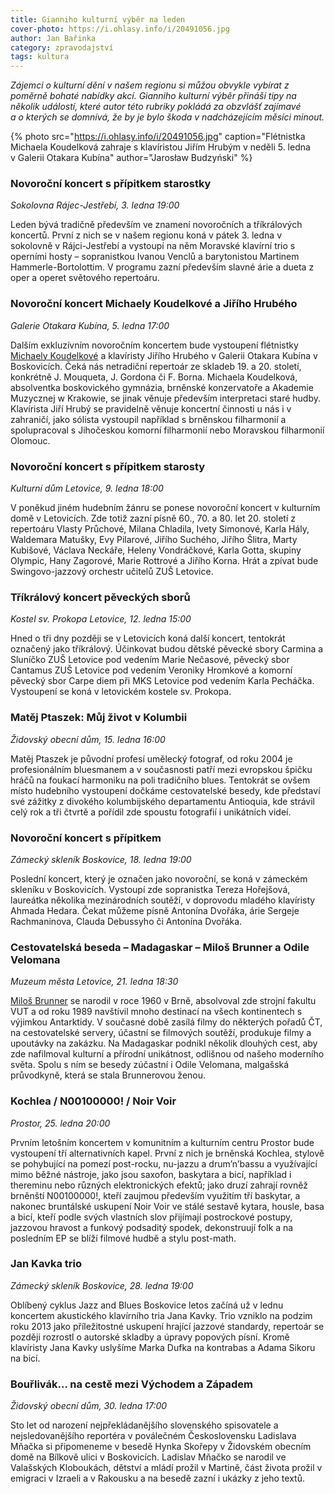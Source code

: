 ```yaml
---
title: Gianniho kulturní výběr na leden
cover-photo: https://i.ohlasy.info/i/20491056.jpg
author: Jan Bařinka
category: zpravodajství
tags: kultura
---
```


*Zájemci o kulturní dění v našem regionu si můžou obvykle vybírat z poměrně bohaté nabídky akcí. Gianniho kulturní výběr přináší tipy na několik událostí, které autor této rubriky pokládá za obzvlášť zajímavé a o kterých se domnívá, že by je bylo škoda v nadcházejícím měsíci minout.*

{% photo src="https://i.ohlasy.info/i/20491056.jpg" caption="Flétnistka Michaela Koudelková zahraje s klavíristou Jiřím Hrubým v neděli 5. ledna v Galerii Otakara Kubína" author="Jarosław Budzyński" %}

### Novoroční koncert s přípitkem starostky

*Sokolovna Rájec-Jestřebí, 3. ledna 19:00*

Leden bývá tradičně především ve znamení novoročních a tříkrálových koncertů. První z nich se v našem regionu koná v pátek 3. ledna v sokolovně v Rájci-Jestřebí a vystoupí na něm Moravské klavírní trio s operními hosty – sopranistkou Ivanou Venclů a barytonistou Martinem Hammerle-Bortolottim. V programu zazní především slavné árie a dueta z oper a operet světového repertoáru.

### Novoroční koncert Michaely Koudelkové a Jiřího Hrubého

*Galerie Otakara Kubína, 5. ledna 17:00*

Dalším exkluzívním novoročním koncertem bude vystoupení flétnistky [Michaely Koudelkové](https://ohlasy.info/clanky/2016/03/rozhovor-koudelkova.html) a klavíristy Jiřího Hrubého v Galerii Otakara Kubína v Boskovicích. Čeká nás netradiční repertoár ze skladeb 19. a 20. století, konkrétně J. Mouqueta, J. Gordona či F. Borna. Michaela Koudelková, absolventka boskovického gymnázia, brněnské konzervatoře a Akademie Muzycznej w Krakowie, se jinak věnuje především interpretaci staré hudby. Klavírista Jiří Hrubý se pravidelně věnuje koncertní činnosti u nás i v zahraničí, jako sólista vystoupil například s brněnskou filharmonií a spolupracoval s Jihočeskou komorní filharmonií nebo Moravskou filharmonií Olomouc.

### Novoroční koncert s přípitkem starosty

*Kulturní dům Letovice, 9. ledna 18:00*

V poněkud jiném hudebním žánru se ponese novoroční koncert v kulturním domě v Letovicích. Zde totiž zazní písně 60., 70. a 80. let 20. století z repertoáru Vlasty Průchové, Milana Chladila, Ivety Simonové, Karla Hály, Waldemara Matušky, Evy Pilarové, Jiřího Suchého, Jiřího Šlitra, Marty Kubišové, Václava Neckáře, Heleny Vondráčkové, Karla Gotta, skupiny Olympic, Hany Zagorové, Marie Rottrové a Jiřího Korna. Hrát a zpívat bude Swingovo-jazzový orchestr učitelů ZUŠ Letovice.

### Tříkrálový koncert pěveckých sborů

*Kostel sv. Prokopa Letovice, 12. ledna 15:00*

Hned o tři dny později se v Letovicích koná další koncert, tentokrát označený jako tříkrálový. Účinkovat budou dětské pěvecké sbory Carmina a Sluníčko ZUŠ Letovice pod vedením Marie Nečasové, pěvecký sbor Cantamus ZUŠ Letovice pod vedením Veroniky Hromkové a komorní pěvecký sbor Carpe diem při MKS Letovice pod vedením Karla Pecháčka. Vystoupení se koná v letovickém kostele sv. Prokopa.

### Matěj Ptaszek: Můj život v Kolumbii

*Židovský obecní dům, 15. ledna 16:00*

Matěj Ptaszek je původní profesí umělecký fotograf, od roku 2004 je profesionálním bluesmanem a v současnosti patří mezi evropskou špičku hráčů na foukací harmoniku na poli tradičního blues. Tentokrát se ovšem místo hudebního vystoupení dočkáme cestovatelské besedy, kde představí své zážitky z divokého kolumbijského departamentu Antioquia, kde strávil celý rok a tři čtvrtě a pořídil zde spoustu fotografií i unikátních videí.

### Novoroční koncert s přípitkem

*Zámecký skleník Boskovice, 18. ledna 19:00*

Poslední koncert, který je označen jako novoroční, se koná v zámeckém skleníku v Boskovicích. Vystoupí zde sopranistka Tereza Hořejšová, laureátka několika mezinárodních soutěží, v doprovodu mladého klavíristy Ahmada Hedara. Čekat můžeme písně Antonína Dvořáka, árie Sergeje Rachmaninova, Clauda Debussyho či Antonína Dvořáka.

### Cestovatelská beseda – Madagaskar – Miloš Brunner a Odile Velomana

*Muzeum města Letovice, 21. ledna 18:30*

[Miloš Brunner](https://ohlasy.info/clanky/2016/08/rozhovor-brunner.html) se narodil v roce 1960 v Brně, absolvoval zde strojní fakultu VUT a od roku 1989 navštívil mnoho destinací na všech kontinentech s výjimkou Antarktidy. V současné době zasílá filmy do některých pořadů ČT, na cestovatelské servery, účastní se filmových soutěží, produkuje filmy a upoutávky na zakázku. Na Madagaskar podnikl několik dlouhých cest, aby zde nafilmoval kulturní a přírodní unikátnost, odlišnou od našeho moderního světa. Spolu s ním se besedy zúčastní i Odile Velomana, malgašská průvodkyně, která se stala Brunnerovou ženou.

### Kochlea / N00100000! / Noir Voir

*Prostor, 25. ledna 20:00*

Prvním letošním koncertem v komunitním a kulturním centru Prostor bude vystoupení tří alternativních kapel. První z nich je brněnská Kochlea, stylově se pohybující na pomezí post-rocku, nu-jazzu a drum’n’bassu a využívající mimo běžné nástroje, jako jsou saxofon, baskytara a bicí, například i thereminu nebo různých elektronických efektů; jako druzí zahrají rovněž brněnští N00100000!, kteří zaujmou především využitím tří baskytar, a nakonec bruntálské uskupení Noir Voir ve stálé sestavě kytara, housle, basa a bicí, kteří podle svých vlastních slov přijímají postrockové postupy, jazzovou hravost a funkový podsaditý spodek, dekonstruují folk a na posledním EP se blíží filmové hudbě a stylu post-math.

### Jan Kavka trio

*Zámecký skleník Boskovice, 28. ledna 19:00*

Oblíbený cyklus Jazz and Blues Boskovice letos začíná už v lednu koncertem akustického klavírního tria Jana Kavky. Trio vzniklo na podzim roku 2013 jako příležitostné uskupení hrající jazzové standardy, repertoár se později rozrostl o autorské skladby a úpravy popových písní. Kromě klavíristy Jana Kavky uslyšíme Marka Dufka na kontrabas a Adama Sikoru na bicí.

### Bouřlivák… na cestě mezi Východem a Západem

*Židovský obecní dům, 30. ledna 17:00*

Sto let od narození nejpřekládanějšího slovenského spisovatele a nejsledovanějšího reportéra v poválečném Československu Ladislava Mňačka si připomeneme v besedě Hynka Skořepy v Židovském obecním domě na Bílkově ulici v Boskovicích. Ladislav Mňačko se narodil ve Valašských Kloboukách, dětství a mládí prožil v Martině, část života prožil v emigraci v Izraeli a v Rakousku a na besedě zazní i ukázky z jeho textů.
